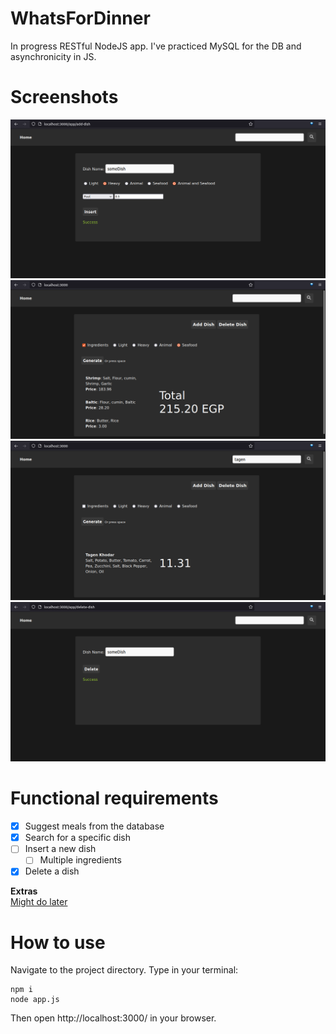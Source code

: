 # WhatsForDinner
In progress RESTful NodeJS app. I've practiced MySQL for the DB and asynchronicity in JS.
# Screenshots
![Insert](https://github.com/muhammadihabk/WhatsForDinner/blob/main/Run%20screenshots/insert.png)
![Generate](https://github.com/muhammadihabk/WhatsForDinner/blob/main/Run%20screenshots/generate.png)
![Search](https://github.com/muhammadihabk/WhatsForDinner/blob/main/Run%20screenshots/search.png)
![Delete](https://github.com/muhammadihabk/WhatsForDinner/blob/main/Run%20screenshots/delete.png)
# Functional requirements
- [x] Suggest meals from the database
- [x] Search for a specific dish
- [ ] Insert a new dish
    - [ ] Multiple ingredients
- [x] Delete a dish

**Extras** \
[Might do later](https://github.com/muhammadihabk/WhatsForDinner/blob/main/Extras.md)

# How to use
Navigate to the project directory. Type in your terminal:
```
npm i
node app.js
```
Then open http://localhost:3000/ in your browser.
